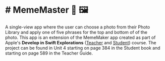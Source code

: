 #  # MemeMaster 📸 🖼
A single-view app where the user can choose a photo from their Photo Library and apply one of five phrases for the top and bottom of of the photo. This app is an extension of the MemeMaker app created as part of Apple's **Develop in Swift Explorations** ([Teacher](https://books.apple.com/us/book/develop-in-swift-explorations-teacher-guide/id1511184084) and [Student](https://books.apple.com/us/book/develop-in-swift-explorations/id1511184149)) course. The project can be found in Unit 4 starting on page 384 in the Student book and starting on page 589 in the Teacher Guide. 

